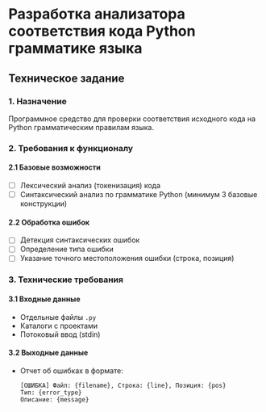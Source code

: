 # Разработка анализатора соответствия кода Python грамматике языка

## Техническое задание

### 1. Назначение
Программное средство для проверки соответствия исходного кода на Python грамматическим правилам языка.

### 2. Требования к функционалу

#### 2.1 Базовые возможности
- [ ] Лексический анализ (токенизация) кода
- [ ] Синтаксический анализ по грамматике Python (минимум 3 базовые конструкции)

#### 2.2 Обработка ошибок
- [ ] Детекция синтаксических ошибок
- [ ] Определение типа ошибки
- [ ] Указание точного местоположения ошибки (строка, позиция)

### 3. Технические требования

#### 3.1 Входные данные
- Отдельные файлы `.py`
- Каталоги с проектами
- Потоковый ввод (stdin)

#### 3.2 Выходные данные
- Отчет об ошибках в формате:
  ```plaintext
  [ОШИБКА] Файл: {filename}, Строка: {line}, Позиция: {pos}
  Тип: {error_type}
  Описание: {message}